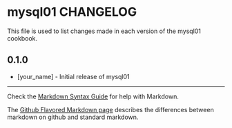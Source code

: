 mysql01 CHANGELOG
=================

This file is used to list changes made in each version of the mysql01 cookbook.

0.1.0
-----
- [your_name] - Initial release of mysql01

- - -
Check the [Markdown Syntax Guide](http://daringfireball.net/projects/markdown/syntax) for help with Markdown.

The [Github Flavored Markdown page](http://github.github.com/github-flavored-markdown/) describes the differences between markdown on github and standard markdown.
